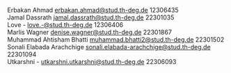 Erbakan	Ahmad erbakan.ahmad@stud.th-deg.de 12306435  
Jamal Dassrath jamal.dassrath@stud.th-deg.de 22301035  
Love - love.-@stud.th-deg.de 12306406  
Marlis Wagner denise.wagner@stud.th-deg.de 22301867  
Muhammad Ahtisham Bhatti muhammad.bhatti2@stud.th-deg.de 22301502  
Sonali Elabada Arachchige sonali.elabada-arachchige@stud.th-deg.de 22301094  
Utkarshni - utkarshni.utkarshni@stud.th-deg.de 22306093  